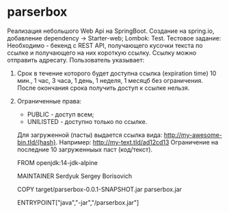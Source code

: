 # parserbox
Реализация небольшого Web Api на SpringBoot.
Создание на spring.io, добавление dependency -> Starter-web; Lombok: Test.
Тестовое задание:
Необходимо - бекенд с REST API, получающего кусочки текста по ссылке и получающего на них короткую ссылку. Ссылку можно отправить адресату.
Пользователь указывает:
1) Срок в течение которого будет доступна ссылка (expiration time) 10 мин., 1 час, 3 часа, 1 день, 1 неделя, 1 месяцб без ограничения. После окончания срока получить доступ к ссылке нельзя.
2) Ограниченные права:
   - PUBLIC - доступ всем;
   - UNILISTED - доступно только по ссылке.
   
   Для загруженной (пасты) выдается ссылка вида:
   http://my-awesome-bin.tId/{hash}.
   Например: http://my-text.tId/ad12cd13
   Ограничение на последние 10 загруженныых паст (код/текст).
   
   FROM openjdk:14-jdk-alpine
   
   MAINTAINER Serdyuk Sergey Borisovich
   
   COPY target/parserbox-0.0.1-SNAPSHOT.jar parserbox.jar
   
   ENTRYPOINT["java","-jar","/parserbox.jar"]
